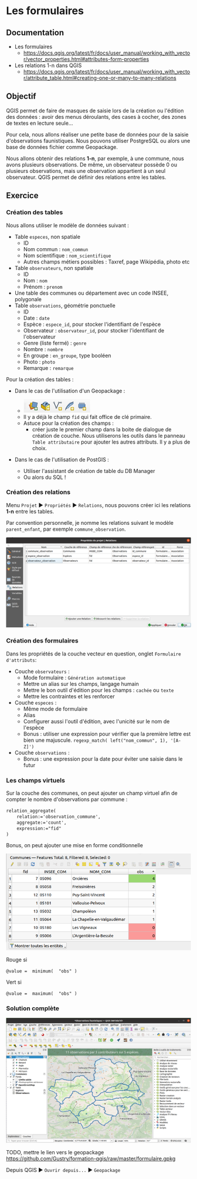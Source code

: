 # Les formulaires

## Documentation

* Les formulaires
    * https://docs.qgis.org/latest/fr/docs/user_manual/working_with_vector/vector_properties.html#attributes-form-properties
* Les relations 1-n dans QGIS
    * https://docs.qgis.org/latest/fr/docs/user_manual/working_with_vector/attribute_table.html#creating-one-or-many-to-many-relations

## Objectif

QGIS permet de faire de masques de saisie lors de la création ou l'édition des données : avoir des menus déroulants, des
cases à cocher, des zones de textes en lecture seule...

Pour cela, nous allons réaliser une petite base de données pour de la saisie d'observations faunistiques. Nous pouvons
utiliser PostgreSQL ou alors une base de données fichier comme Geopackage.

Nous allons obtenir des relations **1-n**, par exemple, à une commune, nous avons plusieurs observations. De même, un
observateur possède 0 ou plusieurs observations, mais une observation appartient à un seul observateur. QGIS permet de
définir des relations entre les tables.

## Exercice

### Création des tables

Nous allons utiliser le modèle de données suivant :

* Table `especes`, non spatiale
    * ID
    * Nom commun : `nom_commun`
    * Nom scientifique : `nom_scientifique`
    * Autres champs métiers possibles : Taxref, page Wikipédia, photo etc
* Table `observateurs`, non spatiale
    * ID
    * Nom : `nom`
    * Prénom  : `prenom`
* Une table des communes ou département avec un code INSEE, polygonale
* Table `observations`, géométrie ponctuelle
    * ID
    * Date : `date`
    * Espèce : `espece_id`, pour stocker l'identifiant de l'espèce
    * Observateur : `observateur_id`, pour stocker l'identifiant de l'observateur
    * Genre (liste fermé) : `genre`
    * Nombre : `nombre`
    * En groupe : `en_groupe`, type booléen
    * Photo : `photo`
    * Remarque : `remarque`

Pour la création des tables :

* Dans le cas de l'utilisation d'un Geopackage :
    * ![](./media/layer_toolbar.png)
    * Il y a déjà le champ `fid` qui fait office de clé primaire.
    * Astuce pour la création des champs :
        * créer juste le premier champ dans la boite de dialogue de création de couche. Nous utiliserons les outils dans le 
panneau `Table attributaire` pour ajouter les autres attributs. Il y a plus de choix.

* Dans le cas de l'utilisation de PostGIS : 
    * Utiliser l'assistant de création de table du DB Manager
    * Ou alors du SQL !

### Création des relations

Menu `Projet` ▶ `Propriétés` ▶ `Relations`, nous pouvons créer ici les relations **1-n** entre les tables.

Par convention personnelle, je nomme les relations suivant le modèle `parent_enfant`, par exemple `commune_observation`.

![](./media/relations.png)

### Création des formulaires

Dans les propriétés de la couche vecteur en question, onglet `Formulaire d'attributs`:

* Couche `observateurs` : 
    * Mode formulaire : `Génération automatique`
    * Mettre un alias sur les champs, langage humain
    * Mettre le bon outil d'édition pour les champs : `cachée` ou `texte`
    * Mettre les contraintes et les renforcer
* Couche `especes` : 
    * Même mode de formulaire
    * Alias
    * Configurer aussi l'outil d'édition, avec l'unicité sur le nom de l'espèce
    * Bonus : utiliser une expression pour vérifier que la première lettre est bien une majuscule.
    `regexp_match( left("nom_commun", 1), '[A-Z]')`
* Couche `observations` : 
    * Bonus : une expression pour la date pour éviter une saisie dans le futur
    
### Les champs virtuels

Sur la couche des communes, on peut ajouter un champ virtuel afin de compter le nombre d'observations par commune : 

```
relation_aggregate(
	relation:='observation_commune',
	aggregate:='count',
	expression:="fid"
)
```

Bonus, on peut ajouter une mise en forme conditionnelle

![](./media/table_attributaire_condition.png)


Rouge si
```
@value =  minimum(  "obs" )
```

Vert si
```
@value =  maximum(  "obs" )
```
    
### Solution complète

![](./media/interface_observations_faunistiques.png)

TODO, mettre le lien vers le geopackage
https://github.com/Gustry/formation-qgis/raw/master/formulaire.gpkg

Depuis QGIS ▶ `Ouvrir depuis...` ▶ `Geopackage`
